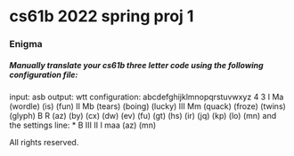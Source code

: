 # cs61b 2022 spring proj 1
### Enigma

##### Manually translate your cs61b three letter code using the following configuration file:
input: asb 
output: wtt
configuration: 
    abcdefghijklmnopqrstuvwxyz
    4 3
    I Ma     (wordle) (is) (fun)
    II Mb    (tears) (boing) (lucky)
    III Mm   (quack) (froze) (twins) (glyph)
    B R      (az) (by) (cx) (dw) (ev) (fu)
             (gt) (hs) (ir) (jq) (kp) (lo) (mn)
and the settings line:
    * B III II I maa (az) (mn)



All rights reserved.
